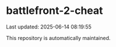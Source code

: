 # battlefront-2-cheat

Last updated: 2025-06-14 08:19:55

This repository is automatically maintained.
